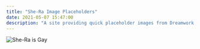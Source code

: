 ```yaml
---
title: "She-Ra Image Placeholders"
date: 2021-05-07 15:47:00
description: "A site providing quick placeholder images from Dreamwork's She-Ra and The Princesses of Power. The homepage updates hourly."
---
```


![She-Ra is Gay](https://shera.gay/random "This Show Is Gay")
